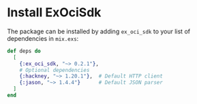 # Install ExOciSdk

The package can be installed by adding `ex_oci_sdk` to your list of dependencies in `mix.exs`:

```elixir
def deps do
  [
    {:ex_oci_sdk, "~> 0.2.1"},
    # Optional dependencies
    {:hackney, "~> 1.20.1"},  # Default HTTP client
    {:jason, "~> 1.4.4"}      # Default JSON parser
  ]
end
```
